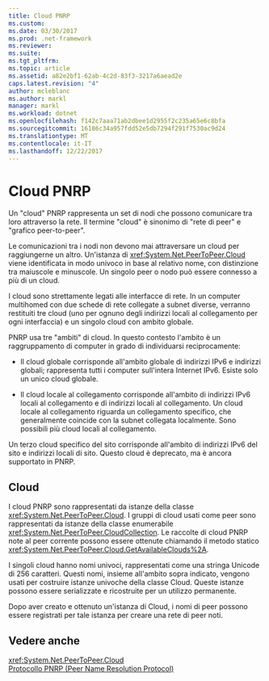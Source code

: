 ```yaml
---
title: Cloud PNRP
ms.custom: 
ms.date: 03/30/2017
ms.prod: .net-framework
ms.reviewer: 
ms.suite: 
ms.tgt_pltfrm: 
ms.topic: article
ms.assetid: a82e2bf1-62ab-4c2d-83f3-3217a6aead2e
caps.latest.revision: "4"
author: mcleblanc
ms.author: markl
manager: markl
ms.workload: dotnet
ms.openlocfilehash: f142c7aaa71ab2dbee1d2955f2c235a65e6c8bfa
ms.sourcegitcommit: 16186c34a957fdd52e5db7294f291f7530ac9d24
ms.translationtype: MT
ms.contentlocale: it-IT
ms.lasthandoff: 12/22/2017
---
```

# <a name="pnrp-clouds"></a>Cloud PNRP
Un "cloud" PNRP rappresenta un set di nodi che possono comunicare tra loro attraverso la rete. Il termine "cloud" è sinonimo di "rete di peer" e "grafico peer-to-peer".  
  
 Le comunicazioni tra i nodi non devono mai attraversare un cloud per raggiungerne un altro. Un'istanza di <xref:System.Net.PeerToPeer.Cloud> viene identificata in modo univoco in base al relativo nome, con distinzione tra maiuscole e minuscole. Un singolo peer o nodo può essere connesso a più di un cloud.  
  
 I cloud sono strettamente legati alle interfacce di rete.  In un computer multihomed con due schede di rete collegate a subnet diverse, verranno restituiti tre cloud (uno per ognuno degli indirizzi locali al collegamento per ogni interfaccia) e un singolo cloud con ambito globale.  
  
 PNRP usa tre "ambiti" di cloud. In questo contesto l'ambito è un raggruppamento di computer in grado di individuarsi reciprocamente:  
  
-   Il cloud globale corrisponde all'ambito globale di indirizzi IPv6 e indirizzi globali; rappresenta tutti i computer sull'intera Internet IPv6. Esiste solo un unico cloud globale.  
  
-   Il cloud locale al collegamento corrisponde all'ambito di indirizzi IPv6 locali al collegamento e di indirizzi locali al collegamento. Un cloud locale al collegamento riguarda un collegamento specifico, che generalmente coincide con la subnet collegata localmente. Sono possibili più cloud locali al collegamento.  
  
 Un terzo cloud specifico del sito corrisponde all'ambito di indirizzi IPv6 del sito e indirizzi locali di sito. Questo cloud è deprecato, ma è ancora supportato in PNRP.  
  
## <a name="clouds"></a>Cloud  
 I cloud PNRP sono rappresentati da istanze della classe <xref:System.Net.PeerToPeer.Cloud>. I gruppi di cloud usati come peer sono rappresentati da istanze della classe enumerabile <xref:System.Net.PeerToPeer.CloudCollection>. Le raccolte di cloud PNRP note al peer corrente possono essere ottenute chiamando il metodo statico <xref:System.Net.PeerToPeer.Cloud.GetAvailableClouds%2A>.  
  
 I singoli cloud hanno nomi univoci, rappresentati come una stringa Unicode di 256 caratteri. Questi nomi, insieme all'ambito sopra indicato, vengono usati per costruire istanze univoche della classe Cloud. Queste istanze possono essere serializzate e ricostruite per un utilizzo permanente.  
  
 Dopo aver creato e ottenuto un'istanza di Cloud, i nomi di peer possono essere registrati per tale istanza per creare una rete di peer noti.  
  
## <a name="see-also"></a>Vedere anche  
 <xref:System.Net.PeerToPeer.Cloud>  
 [Protocollo PNRP (Peer Name Resolution Protocol)](../../../docs/framework/network-programming/peer-name-resolution-protocol.md)
